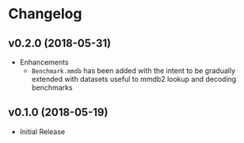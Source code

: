 # Changelog

## v0.2.0 (2018-05-31)

- Enhancements
    - `Benchmark.mmdb` has been added with the intent to be gradually extended
      with datasets useful to mmdb2 lookup and decoding benchmarks

## v0.1.0 (2018-05-19)

- Initial Release
